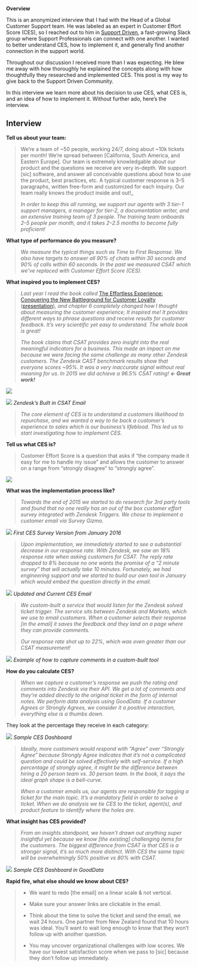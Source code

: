 **Overview**

This is an anonymized interview that I had with the Head of a Global Customer Support team. He was labeled as an expert in Customer Effort Score (CES), so I reached out to him in  [Support Driven](https://supportdriven.com/), a fast-growing Slack group where Support Professionals can connect with one another. I wanted to better understand CES, how to implement it, and generally find another connection in the support world.

Throughout our discussion I received more than I was expecting. He blew me away with how thoroughly he explained the concepts along with how thoughtfully they researched and implemented CES. This post is my way to give back to the Support Driven Community.

In this interview we learn more about his decision to use CES, what CES is, and an idea of how to implement it. Without further ado, here’s the interview.

## Interview

**Tell us about your team:**

> We’re a team of ~50 people, working 24/7, doing about ~10k tickets per month! We’re spread between [California, South America, and Eastern Europe]. Our team is extremely knowledgable about our product and the questions we receive are very in-depth. We support [sic] software, and answer all conceivable questions about how to use the product, best practices, etc. A typical customer response is 3–5 paragraphs, written free-form and customized for each inquiry. Our team really knows the product inside and out!_
> 
> _In order to keep this all running, we support our agents with 3 tier-1 support managers, a manager for tier-2, a documentation writer, and an extensive training team of 3 people. The training team onboards 2–5 people per month, and it takes 2–2.5 months to become fully proficient!_

**What type of performance do you measure?**

> _We measure the typical things such as Time to First Response. We also have targets to answer all 90% of chats within 30 seconds and 90% of calls within 60 seconds. In the past we measured CSAT which we’ve replaced with Customer Effort Score (CES)._

**What inspired you to implement CES?**

> _Last year I read the book called_ [The Effortless Experience: Conquering the New Battleground for Customer Loyalty](https://www.amazon.com/Effortless-Experience-Conquering-Battleground-Customer-ebook/dp/B00C5R73I8/ref=tmm_kin_swatch_0?_encoding=UTF8&qid=1466720895&sr=1-1)  ([presentation](http://www.icmi.com/~/media/Files/Events/Course-Resources/EXPO2014/Matt%20Dixon-2014-ICMI-Keynote-rev.ashx))_, and chapter 6 completely changed how I thought about measuring the customer experience; It inspired me! It provides different ways to phrase questions and receive results for customer feedback. It’s very scientific yet easy to understand. The whole book is great!_
> 
> _The book claims that CSAT provides zero insight into the real meaningful indicators for a business. This made an impact on me because we were facing the same challenge as many other Zendesk customers. The Zendesk CAST benchmark results show that everyone scores ~95%. It was a very inaccurate signal without real meaning for us. In 2015 we did achieve a 96.5% CSAT rating!_ **_← Great work!_**

![](https://support.zendesk.com/hc/en-us/articles/203662256-Using-customer-satisfaction-ratings-Professional-and-Enterprise)

![](https://miro.medium.com/max/700/1*iDg7gir0ypVF-v-kltfqEQ.png)
*Zendesk’s Built in CSAT Email*

> _The core element of CES is to understand a customers likelihood to repurchase, and we wanted a way to tie back a customer’s experience to sales which is our business’s lifeblood. This led us to start investigating how to implement CES._

**Tell us what CES is?**

> Customer Effort Score is a question that asks if “the company made it easy for me to handle my issue” and allows the customer to answer on a range from “strongly disagree” to “strongly agree”.


![](https://miro.medium.com/max/3388/1*koZ0vEUOyO5rPC46vqok6w.png)

**What was the implementation process like?**

> _Towards the end of 2015 we started to do research for 3rd party tools and found that no one really has an out of the box customer effort survey integrated with Zendesk Triggers. We chose to implement a customer email via Survey Gizmo._


![](https://miro.medium.com/max/2584/1*gGKDu-8YlSesNv5Ui4GIZw.png)
*First CES Survey Version from January 2016*

> _Upon implementation, we immediately started to see a substantial decrease in our response rate. With Zendesk, we saw an 18% response rate when asking customers for CSAT. The reply rate dropped to 8% because no one wants the promise of a “2 minute survey” that will actually take 10 minutes. Fortunately, we had engineering support and we started to build our own tool in January which would embed the question directly in the email._



![](https://miro.medium.com/max/772/1*8-cRnJieSsV27j293gH3rQ.png)
*Updated and Current CES Email*

> _We custom-built a service that would listen for the Zendesk solved ticket trigger. The service sits between Zendesk and Marketo, which we use to email customers. When a customer selects their response [in the email] it saves the feedback and they land on a page where they can provide comments._
> 
> _Our response rate shot up to 22%, which was even greater than our CSAT measurement!_


![](https://miro.medium.com/max/2392/1*bkcxkSFXq_z1l5RHCHkrEQ.png)
*Example of how to capture comments in a custom-built tool*

**How do you calculate CES?**

> _When we capture a customer’s response we push the rating and comments into Zendesk via their API. We get a lot of comments and they’re added directly to the original ticket in the form of internal notes. We perform data analysis using GoodData. If a customer Agrees or Strongly Agrees, we consider it a positive interaction, everything else is a thumbs down._

They look at the percentage they receive in each category:

![](https://miro.medium.com/max/2308/1*jd7fMx_weO8-w92B1HnhnQ.png)
*Sample CES Dashboard*

> _Ideally, more customers would respond with “Agree” over “Strongly Agree” because Strongly Agree indicates that it’s not a complicated question and could be solved effectively with self-service. If a high percentage of strongly agree, it might be the difference between hiring a 20 person team vs. 30 person team. In the book, it says the ideal graph shape is a bell-curve._
> 
> _When a customer emails us, our agents are responsible for tagging a ticket for the main topic. It’s a mandatory field in order to solve a ticket. When we do analysis we tie CES to the ticket, agent(s), and product feature to identify where the holes are._

**What insight has CES provided?**

> _From an insights standpoint, we haven’t drawn out anything super insightful yet because we know [the existing] challenging items for the customers. The biggest difference from CSAT is that CES is a stronger signal, it’s so much more distinct. With CES the same topic will be overwhelmingly 50% positive vs 80% with CSAT._


![](https://miro.medium.com/max/2752/1*1Gh5vLdLRvbvLDPj33Zzug.png)
*Sample CES Dashboard in GoodData*

**Rapid fire, what else should we know about CES?**

> - We want to redo [the email] on a linear scale & not vertical.
> 
>  - Make sure your answer links are clickable in the email.
> 
> - Think about the time to solve the ticket and send the email, we wait 24 hours. One partner from New Zealand found that 10 hours was ideal. You’ll want to wait long enough to know that they won’t follow up with another question.
> 
> - You may uncover organizational challenges with low scores. We have our lowest satisfaction score when we pass to [sic] because they don’t follow up immediately.
